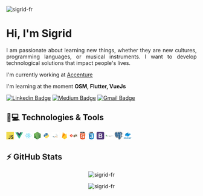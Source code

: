 <p align="left"><img src="https://komarev.com/ghpvc/?username=sigrid-fr" alt="sigrid-fr" /></p>

<h1 align = "justify"> Hi, I'm Sigrid</h1>
<p align = "justify">I am passionate about learning new things, whether they are new cultures, programming languages, or musical instruments. I want to develop technological solutions that impact people's lives.</p>

I'm currently working at [Accenture](https://www.accenture.com/br-pt)

I'm learning at the moment **OSM, Flutter, VueJs**


[![Linkedin Badge](https://img.shields.io/badge/-linkedin-blue?style=flat-square&logo=Linkedin&logoColor=white&link=https://www.linkedin.com/in/sigrid-rodrigues/)](https://www.linkedin.com/in/sigrid-rodrigues/)
[![Medium Badge](https://img.shields.io/badge/-si20.fr-03a57a?style=flat-square&labelColor=000000&logo=Medium&link=https://medium.com/@si20.fr)](https://medium.com/@si20.fr)
[![Gmail Badge](https://img.shields.io/badge/-gmail-c14438?style=flat-square&logo=Gmail&logoColor=white&link=mailto:sigferodrigues@gmail.com)](mailto:sigferodrigues@gmail.com)

## 🚀💻 Technologies & Tools

<code><img height="20" src="https://raw.githubusercontent.com/github/explore/80688e429a7d4ef2fca1e82350fe8e3517d3494d/topics/javascript/javascript.png"></code>
<code><img height="20" src="https://raw.githubusercontent.com/github/explore/80688e429a7d4ef2fca1e82350fe8e3517d3494d/topics/vue/vue.png"></code>
<code><img height="20" src="https://raw.githubusercontent.com/github/explore/80688e429a7d4ef2fca1e82350fe8e3517d3494d/topics/react/react.png"></code>
<code><img height="20" src="https://raw.githubusercontent.com/github/explore/80688e429a7d4ef2fca1e82350fe8e3517d3494d/topics/nodejs/nodejs.png"></code>
<code><img height="20" src="https://raw.githubusercontent.com/github/explore/80688e429a7d4ef2fca1e82350fe8e3517d3494d/topics/python/python.png"></code>
<code><img height="20" src="https://raw.githubusercontent.com/github/explore/80688e429a7d4ef2fca1e82350fe8e3517d3494d/topics/mysql/mysql.png"></code>
<code><img height="20" src="https://raw.githubusercontent.com/github/explore/80688e429a7d4ef2fca1e82350fe8e3517d3494d/topics/firebase/firebase.png"></code>
<code><img height="20" src="https://raw.githubusercontent.com/github/explore/80688e429a7d4ef2fca1e82350fe8e3517d3494d/topics/git/git.png"></code>
<code><img height="20" src="https://raw.githubusercontent.com/github/explore/80688e429a7d4ef2fca1e82350fe8e3517d3494d/topics/html/html.png"></code>
<code><img height="20" src="https://raw.githubusercontent.com/github/explore/80688e429a7d4ef2fca1e82350fe8e3517d3494d/topics/css/css.png"></code>
<code><img height="20" src="https://raw.githubusercontent.com/github/explore/80688e429a7d4ef2fca1e82350fe8e3517d3494d/topics/bootstrap/bootstrap.png"></code>
<code><img height="20" src="https://raw.githubusercontent.com/github/explore/80688e429a7d4ef2fca1e82350fe8e3517d3494d/topics/mongodb/mongodb.png"></code>
<code><img height="20" src="https://raw.githubusercontent.com/github/explore/80688e429a7d4ef2fca1e82350fe8e3517d3494d/topics/postgresql/postgresql.png"></code>
<code><img height="20" src="https://raw.githubusercontent.com/github/explore/80688e429a7d4ef2fca1e82350fe8e3517d3494d/topics/docker/docker.png"></code>

## ⚡ GitHub Stats

<p align="center"> <img src="https://github-readme-stats.vercel.app/api?username=sigrid-fr&show_icons=true&theme=gotham" alt="sigrid-fr" />
<p align="center"> <img src="https://github-readme-stats.vercel.app/api/top-langs?username=sigrid-fr&show_icons=true&theme=gotham" alt="sigrid-fr" />
